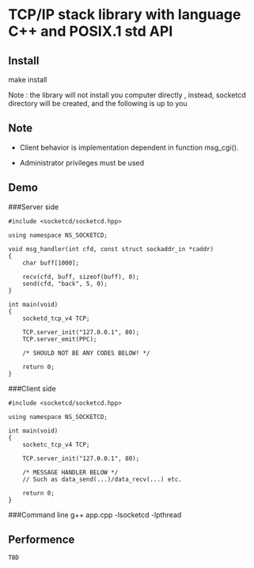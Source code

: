 # TCP/IP stack library with language C++ and POSIX.1 std API

## Install

make install

Note : the library will not install you computer directly
	   , instead, socketcd directory will be created, and the following is up to you 

## Note
* Client behavior is implementation dependent in function msg_cgi(). 

* Administrator privileges must be used 

## Demo

###Server side

    #include <socketcd/socketcd.hpp>

	using namespace NS_SOCKETCD;

    void msg_handler(int cfd, const struct sockaddr_in *caddr)
    {
        char buff[1000];

        recv(cfd, buff, sizeof(buff), 0);
        send(cfd, "back", 5, 0);
    }

    int main(void)
    {
		socketd_tcp_v4 TCP;

		TCP.server_init("127.0.0.1", 80);
		TCP.server_emit(PPC);

        /* SHOULD NOT BE ANY CODES BELOW! */

        return 0;
    }


###Client side

    #include <socketcd/socketcd.hpp>

	using namespace NS_SOCKETCD;

    int main(void)
    {
		socketc_tcp_v4 TCP;

		TCP.server_init("127.0.0.1", 80);

        /* MESSAGE HANDLER BELOW */
		// Such as data_send(...)/data_recv(...) etc.

        return 0;
    }

###Command line
    g++ app.cpp -lsocketcd -lpthread

## Performence
	TBD

